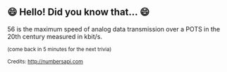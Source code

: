 ## :smile: Hello! Did you know that... :smile:
56 is the maximum speed of analog data transmission over a POTS in the 20th century measured in kbit/s.

<sup>(come back in 5 minutes for the next trivia)</sup>


<sup>Credits: http://numbersapi.com</sup>
